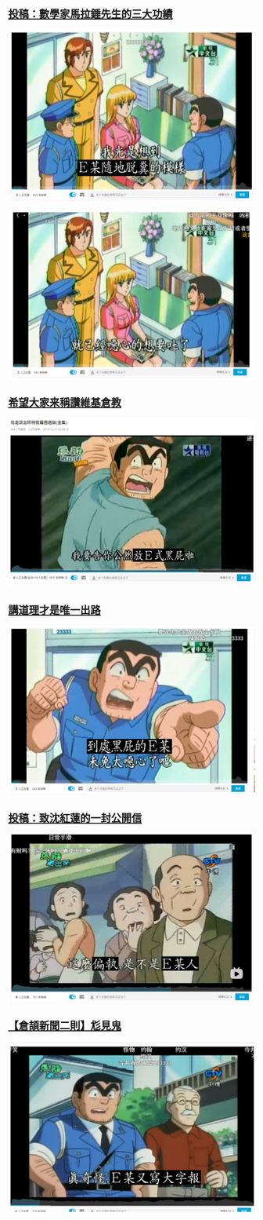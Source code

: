## [投稿：數學家馬拉錘先生的三大功績](https://github.com/mrhso/Cangjie_Note/issues/4)
![](https://raw.githubusercontent.com/mrhso/Cangjie_Note/master/img/53a073ebcef3fc84079e3ea47dad26d89596c37a.png)

![](https://raw.githubusercontent.com/mrhso/Cangjie_Note/master/img/b79703091451b08947db1000d01c6c37124af461.png)

## [希望大家来稱讚維基倉教](https://github.com/mrhso/Cangjie_Note/issues/5)
![](https://raw.githubusercontent.com/mrhso/Cangjie_Note/master/img/b8b41d342a967338808424b964d12a4e45cdd014.png)

## [講道理才是唯一出路](https://github.com/Jackchows/Cangjie5/issues/241)
![](https://raw.githubusercontent.com/mrhso/Cangjie_Note/master/img/49240483f58850b69cbf72b571f61b3a3a0b9d26.png)

## [投稿：致沈紅蓮的一封公開信](https://github.com/mrhso/Cangjie_Note/issues/7)
![](https://raw.githubusercontent.com/mrhso/Cangjie_Note/master/img/0e7c91a0113de299e6dc5e1b690aa5c8ccbd531c.png)

## [【倉頡新聞二則】尨見鬼](https://github.com/mrhso/Cangjie_Note/issues/8)
![](https://raw.githubusercontent.com/mrhso/Cangjie_Note/master/img/3b1dcba9daab2aa7316f337755b5919cefc27ee2.png)
